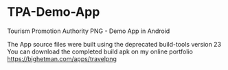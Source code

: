 # TPA-Demo-App
Tourism Promotion Authority PNG - Demo App in Android

The App source files were built using the deprecated build-tools version 23 
You can download the completed build apk on my online portfolio https://bighetman.com/apps/travelpng

